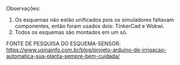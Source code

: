 Observações:

1. Os esquemas não estão unificados pois os simuladores faltavam componentes, então foram usados dois: TinkerCad e Wokwi.
2. Todos os esquemas são montados em um só.

FONTE DE PESQUISA DO ESQUEMA-SENSOR: https://www.usinainfo.com.br/blog/projeto-arduino-de-irrigacao-automatica-sua-planta-sempre-bem-cuidada/
